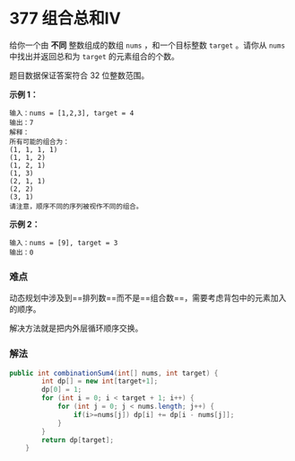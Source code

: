 # 377 组合总和IV

给你一个由 **不同** 整数组成的数组 `nums` ，和一个目标整数 `target` 。请你从 `nums` 中找出并返回总和为 `target` 的元素组合的个数。

题目数据保证答案符合 32 位整数范围。

 

**示例 1：**

```
输入：nums = [1,2,3], target = 4
输出：7
解释：
所有可能的组合为：
(1, 1, 1, 1)
(1, 1, 2)
(1, 2, 1)
(1, 3)
(2, 1, 1)
(2, 2)
(3, 1)
请注意，顺序不同的序列被视作不同的组合。
```

**示例 2：**

```
输入：nums = [9], target = 3
输出：0
```

 

### 难点

动态规划中涉及到==排列数==而不是==组合数==，需要考虑背包中的元素加入的顺序。

解决方法就是把内外层循环顺序交换。

### 解法

```java
public int combinationSum4(int[] nums, int target) {
        int dp[] = new int[target+1];
        dp[0] = 1;
        for (int i = 0; i < target + 1; i++) {
            for (int j = 0; j < nums.length; j++) {
                if(i>=nums[j]) dp[i] += dp[i - nums[j]];
            }
        }
        return dp[target];
    }
```

